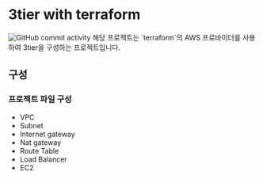 # 3tier with terraform
<img alt="GitHub commit activity" src="https://img.shields.io/github/commit-activity/w/tube-jeonghoon/3tier-terraform?style=plastic">
해당 프로젝트는 `terraform`의 AWS 프로바이더를 사용하여 3tier을 구성하는 프로젝트입니다.

## 구성

### 프로젝트 파일 구성

- VPC
- Subnet
- Internet gateway
- Nat gateway
- Route Table
- Load Balancer
- EC2

